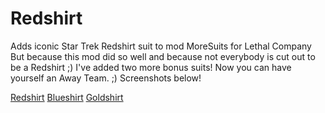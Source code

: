 # Redshirt
Adds iconic Star Trek Redshirt suit to mod MoreSuits for Lethal Company
But because this mod did so well and because not everybody is cut out to be a Redshirt ;) I've added two more bonus suits!
Now you can have yourself an Away Team. ;)
Screenshots below!

[Redshirt]( https://github.com/saintanthony/Redshirt/blob/main/redshirtpreview.png "Redshirt")
[Blueshirt]( https://github.com/saintanthony/Redshirt/blob/main/blueshirtpreview.png "Blueshirt")
[Goldshirt]( https://github.com/saintanthony/Redshirt/blob/main/goldshirtpreview.png "Goldshirt")
